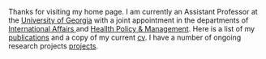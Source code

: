 Thanks for visiting my home page. I am currently an Assistant
Professor at the [University of Georgia](https://www.uga.edu/) with a joint appointment in the
departments of
[International Affairs ](https://spia.uga.edu/departments-centers/department-of-international-affairs/)
and
[Heallth Policy & Management](https://publichealth.uga.edu/departments/health-policy-management/). Here
is a list of my 
[publications](publications.md) and a copy of my current [cv](https://www.dropbox.com/s/coys3fl1qmblbki/Gell-Redman_CV.pdf?dl=0). I
have a number of ongoing research projects [projects](projects.md).
